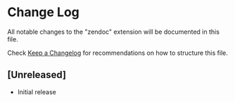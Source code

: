 # Change Log

All notable changes to the "zendoc" extension will be documented in this file.

Check [Keep a Changelog](http://keepachangelog.com/) for recommendations on how to structure this file.

## [Unreleased]

- Initial release